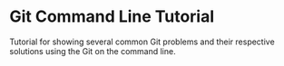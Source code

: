 # Git Command Line Tutorial
Tutorial for showing several common Git problems and their respective solutions using the Git on the command line.
